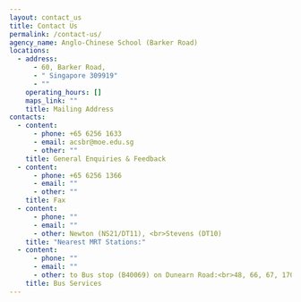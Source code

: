 ```yaml
---
layout: contact_us
title: Contact Us
permalink: /contact-us/
agency_name: Anglo-Chinese School (Barker Road)
locations:
  - address:
      - 60, Barker Road,
      - " Singapore 309919"
      - ""
    operating_hours: []
    maps_link: ""
    title: Mailing Address
contacts:
  - content:
      - phone: +65 6256 1633
      - email: acsbr@moe.edu.sg
      - other: ""
    title: General Enquiries & Feedback
  - content:
      - phone: +65 6256 1366
      - email: ""
      - other: ""
    title: Fax
  - content:
      - phone: ""
      - email: ""
      - other: Newton (NS21/DT11), <br>Stevens (DT10)
    title: "Nearest MRT Stations:"
  - content:
      - phone: ""
      - email: ""
      - other: to Bus stop (B40069) on Dunearn Road:<br>48, 66, 67, 170, 960, 960E, 972M
    title: Bus Services
---
```

